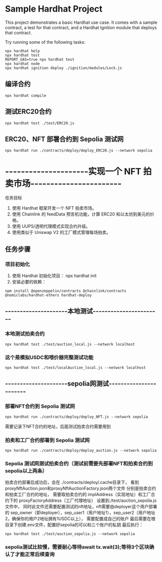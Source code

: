 # Sample Hardhat Project

This project demonstrates a basic Hardhat use case. It comes with a sample contract, a test for that contract, and a Hardhat Ignition module that deploys that contract.

Try running some of the following tasks:

```shell
npx hardhat help
npx hardhat test
REPORT_GAS=true npx hardhat test
npx hardhat node
npx hardhat ignition deploy ./ignition/modules/Lock.js
```


## 编译合约
```shell
npx hardhat compile
```
## 测试ERC20合约
```shell
npx hardhat test ./test/ERC20.js
```

## ERC20、NFT 部署合约到 Sepolia 测试网
```shell
npx hardhat run ./contracts/deploy/deploy_ERC20.js --network sepolia
```


# ---------------------实现一个 NFT 拍卖市场-----------------------
任务目标
1. 使用 Hardhat 框架开发一个 NFT 拍卖市场。
2. 使用 Chainlink 的 feedData 预言机功能，计算 ERC20 和以太坊到美元的价格。
3. 使用 UUPS/透明代理模式实现合约升级。
4. 使用类似于 Uniswap V2 的工厂模式管理每场拍卖。


## 任务步骤
### 项目初始化
1. 使用 Hardhat 初始化项目： npx hardhat init
2. 安装必要的依赖： 
```shell
npm install @openzeppelin/contracts @chainlink/contracts @nomiclabs/hardhat-ethers hardhat-deploy
```

## ---------------------本地测试-----------------------

### 本地测试拍卖合约
```shell
npx hardhat test ./test/auction_local.js --network localhost
```

### 这个是模拟USDC和喂价器完整测试功能
```shell
npx hardhat test ./test/localAuction_local.js --network localhost
```  

## ---------------------sepolia网测试-----------------------

### 部署NFT合约到 Sepolia 测试网
```shell
npx hardhat run ./contracts/deploy/deploy_NFT.js --network sepolia
```
需要记录下NFT合约的地址，后面测试拍卖合约需要用到

### 拍卖和工厂合约部署到 Sepolia 测试网
```shell
npx hardhat run ./contracts/deploy/deploy_auction.js --network sepolia
```

### Sepolia 测试网测试拍卖合约（测试前需要先部署NFT和拍卖合约到sepolia以上两条）
拍卖合约部署后成功后，会在 ./contracts/deploy/.cache目录下，
看到proxyNftAuction.json和proxyNftAuctionFactory.json两个文件
分别是拍卖合约和拍卖工厂合约的地址，
需要取拍卖合约的 implAddress（实现地址）和工厂合约下的 proxyFactoryAddress（工厂代理地址）
设置到./test/auction_sepolia.js文件中，
同时此文件还需要配置测试的nft地址，nft需要由deployer这个用户部署的
sep_owner（即deployer），sep_user1（用户地址1），sep_user2（用户地址2，确保你的用户2地址拥有1USDC以上），
需要配置成自己的账户
最后需要在根目录下创建.env文件，配置好sepolia的可以和三个账户的私钥
最后执行：
```shell
npx hardhat test ./test/auction_sepolia.js --network sepolia
```

### sepolia测试比较慢，需要耐心等待await tx.wait(3);等待3个区块确认了才能正常后续查询

